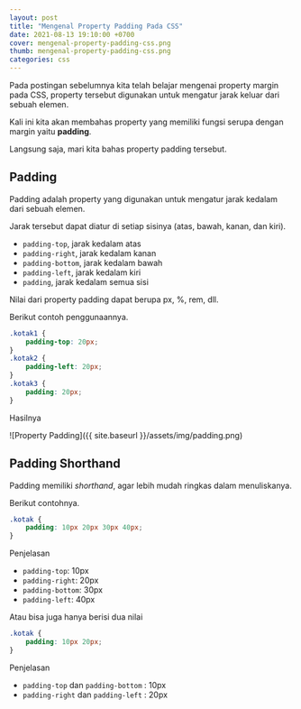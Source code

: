 ```yaml
---
layout: post
title: "Mengenal Property Padding Pada CSS"
date: 2021-08-13 19:10:00 +0700
cover: mengenal-property-padding-css.png
thumb: mengenal-property-padding-css.png
categories: css
---
```


Pada postingan sebelumnya kita telah belajar mengenai property margin pada CSS, property tersebut digunakan untuk mengatur jarak keluar dari sebuah elemen.

Kali ini kita akan membahas property yang memiliki fungsi serupa dengan margin yaitu __padding__.

Langsung saja, mari kita bahas property padding tersebut.

## Padding

Padding adalah property yang digunakan untuk mengatur jarak kedalam dari sebuah elemen.

Jarak tersebut dapat diatur di setiap sisinya (atas, bawah, kanan, dan kiri).

* `padding-top`, jarak kedalam atas
* `padding-right`, jarak kedalam kanan
* `padding-bottom`, jarak kedalam bawah
* `padding-left`, jarak kedalam kiri
* `padding`, jarak kedalam semua sisi

Nilai dari property padding dapat berupa px, %, rem, dll.

Berikut contoh penggunaannya.

```css
.kotak1 {
    padding-top: 20px;
}
.kotak2 {
    padding-left: 20px;
}
.kotak3 {
    padding: 20px;
}
```

Hasilnya

![Property Padding]({{ site.baseurl }}/assets/img/padding.png)

## Padding Shorthand

Padding memiliki *shorthand*, agar lebih mudah ringkas dalam menuliskanya.

Berikut contohnya.

```css
.kotak {
    padding: 10px 20px 30px 40px;
}
```

Penjelasan

* `padding-top`: 10px
* `padding-right`: 20px
* `padding-bottom`: 30px
* `padding-left`: 40px

Atau bisa juga hanya berisi dua nilai

```css
.kotak {
    padding: 10px 20px;
}
```

Penjelasan

* `padding-top` dan `padding-bottom` : 10px
* `padding-right` dan `padding-left` : 20px